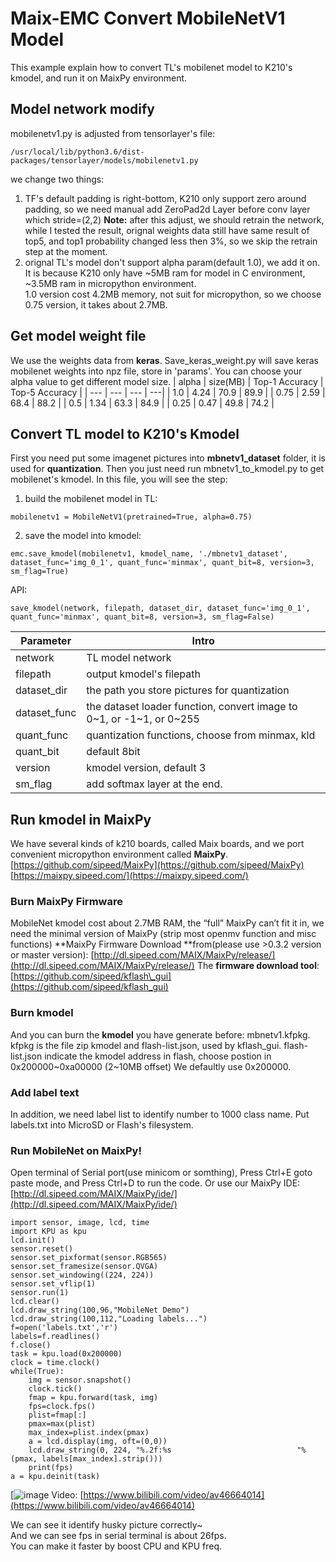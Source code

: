 # Maix-EMC Convert  MobileNetV1 Model
This example explain how to convert TL's mobilenet model to K210's kmodel, and run it on MaixPy environment.

## Model network modify
mobilenetv1.py is adjusted from tensorlayer's file:
```
/usr/local/lib/python3.6/dist-packages/tensorlayer/models/mobilenetv1.py
```
we change two things:
1. TF's default padding is right-bottom, K210 only support  zero around padding, 
so we need manual add ZeroPad2d Layer before conv layer which stride=(2,2)
**Note:** after this adjust, we should retrain the network, while I tested the result, orignal weights data still have same result of top5, and top1 probability changed less then 3%, so we skip the retrain step at the moment.
2. orignal TL's model don't support alpha param(default 1.0), we add it on. 
It is because K210 only have ~5MB ram for model in C environment, ~3.5MB ram in micropython environment.  
1.0 version cost 4.2MB memory, not suit for micropython, so we choose 0.75 version, it takes about 2.7MB.

## Get model  weight file
We use the weights data from **keras**.
Save_keras_weight.py will save keras mobilenet weights into npz file, store in 'params'.
You can choose your alpha value to get different model size.
|  alpha   |  size(MB)   |  Top-1 Accuracy | Top-5 Accuracy |
| --- | --- | --- | ---|
|  1.0   |  4.24   | 70.9 | 89.9 |
|  0.75   |  2.59   | 68.4 | 88.2 |
|  0.5   |  1.34   | 63.3 | 84.9 |
|  0.25   |  0.47   | 49.8 | 74.2 |

## Convert TL model to K210's Kmodel
First you need put some imagenet pictures into **mbnetv1_dataset** folder, it is used for **quantization**.
Then you just need run mbnetv1_to_kmodel.py to get mobilenet's kmodel.
In this file, you will see the step:
1. build the mobilenet model in TL: 
```
mobilenetv1 = MobileNetV1(pretrained=True, alpha=0.75)
```
2. save the model into kmodel:
```
emc.save_kmodel(mobilenetv1, kmodel_name, './mbnetv1_dataset', dataset_func='img_0_1', quant_func='minmax', quant_bit=8, version=3, sm_flag=True)
```
API:
```
save_kmodel(network, filepath, dataset_dir, dataset_func='img_0_1', quant_func='minmax', quant_bit=8, version=3, sm_flag=False)
```

|  Parameter   |  Intro |
| --- | --- | 
|network|  TL model network|
|filepath|  output kmodel's filepath|
|dataset_dir|  the path you store pictures for quantization|
|dataset_func| the dataset loader function, convert image to 0~1, or -1~1, or 0~255|
|quant_func|   quantization functions,  choose from minmax, kld|
|quant_bit|    default 8bit|
|version| kmodel version, default 3|
|sm_flag|  add softmax layer at the end.|

## Run kmodel in MaixPy
We have several kinds of k210 boards, called Maix boards, and we port convenient micropython environment called **MaixPy**.
[https://github.com/sipeed/MaixPy](https://github.com/sipeed/MaixPy)
[https://maixpy.sipeed.com/](https://maixpy.sipeed.com/)    

### Burn MaixPy Firmware
MobileNet kmodel cost about 2.7MB RAM, the “full” MaixPy can’t fit it in, we need the minimal version of MaixPy (strip most openmv function and misc functions)
**MaixPy Firmware Download **from(please use >0.3.2 version or master version):
[http://dl.sipeed.com/MAIX/MaixPy/release/](http://dl.sipeed.com/MAIX/MaixPy/release/)
The **firmware download tool**:
[https://github.com/sipeed/kflash\_gui](https://github.com/sipeed/kflash_gui)

### Burn kmodel
And you can burn the **kmodel** you have generate before:  mbnetv1.kfpkg.
kfpkg is the file zip kmodel and flash-list.json, used by kflash_gui.
flash-list.json indicate the kmodel address in flash, choose postion in 0x200000~0xa00000  (2~10MB offset)
We defaultly use 0x200000.

### Add label text
In addition, we need label list to identify number to 1000 class name.
Put labels.txt into MicroSD or Flash's filesystem.

### Run MobileNet on MaixPy!
Open terminal of Serial port(use minicom or somthing),  Press Ctrl+E goto paste mode, and Press Ctrl+D to run the code.
Or use our MaixPy IDE:
[http://dl.sipeed.com/MAIX/MaixPy/ide/](http://dl.sipeed.com/MAIX/MaixPy/ide/)

~~~
import sensor, image, lcd, time
import KPU as kpu
lcd.init()
sensor.reset()
sensor.set_pixformat(sensor.RGB565)
sensor.set_framesize(sensor.QVGA)
sensor.set_windowing((224, 224))
sensor.set_vflip(1)
sensor.run(1)
lcd.clear()
lcd.draw_string(100,96,"MobileNet Demo")
lcd.draw_string(100,112,"Loading labels...")
f=open('labels.txt','r')
labels=f.readlines()
f.close()
task = kpu.load(0x200000) 
clock = time.clock()
while(True):
    img = sensor.snapshot()
    clock.tick()
    fmap = kpu.forward(task, img)
    fps=clock.fps()
    plist=fmap[:]
    pmax=max(plist)	
    max_index=plist.index(pmax)	
    a = lcd.display(img, oft=(0,0))
    lcd.draw_string(0, 224, "%.2f:%s                            "%(pmax, labels[max_index].strip()))
    print(fps)
a = kpu.deinit(task)

~~~

[![image](https://bbs.sipeed.com/uploads/default/optimized/1X/a9329fc053909faca7f34d2500f4f5ec2d576e50_2_668x500.jpeg)
Video:
[https://www.bilibili.com/video/av46664014](https://www.bilibili.com/video/av46664014)

We can see it identify husky picture correctly~  
And we can see fps in serial terminal is about 26fps.  
You can make it faster by boost CPU and KPU freq.  